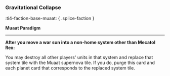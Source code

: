 ### **Gravitational Collapse**
:ti4-faction-base-muaat:
{ .splice-faction }

**Muaat Paradigm**

---

**After you move a war sun into a non-home system other than Mecatol Rex:**

You may destroy all other players' units in that system and replace that system tile with the Muaat supernova tile.
If you do, purge this card and each planet card that corresponds to the replaced system tile.
